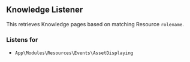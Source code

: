 ## Knowledge Listener

This retrieves Knowledge pages based on matching Resource `rolename`.

### Listens for

* `App\Modules\Resources\Events\AssetDisplaying`
